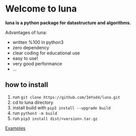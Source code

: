 # Welcome to luna

**luna is a python package for datastructure and algorithms.**

Advantages of luna:
- written %100 in python3
- zero dependency
- clear coding for educational use
- easy to use!
- very good performance
- ...

## how to install

1. run `git clone https://github.com/ImYod4/luna.git`
2. cd to luna directory
3. install build with `pip3 install --upgrade build`
4. run `python3 -m build`
5. run `pip3 install dist/<version>.tar.gz`

[Examples](examples/README.md)
